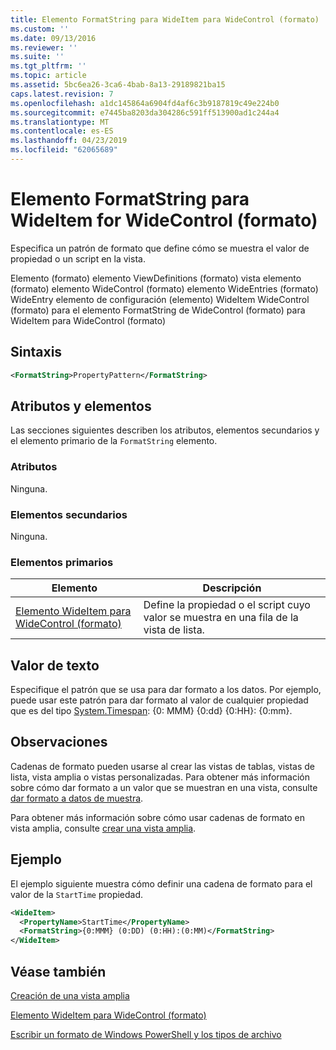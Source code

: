 ```yaml
---
title: Elemento FormatString para WideItem para WideControl (formato) | Microsoft Docs
ms.custom: ''
ms.date: 09/13/2016
ms.reviewer: ''
ms.suite: ''
ms.tgt_pltfrm: ''
ms.topic: article
ms.assetid: 5bc6ea26-3ca6-4bab-8a13-29189821ba15
caps.latest.revision: 7
ms.openlocfilehash: a1dc145864a6904fd4af6c3b9187819c49e224b0
ms.sourcegitcommit: e7445ba8203da304286c591ff513900ad1c244a4
ms.translationtype: MT
ms.contentlocale: es-ES
ms.lasthandoff: 04/23/2019
ms.locfileid: "62065689"
---
```

# <a name="formatstring-element-for-wideitem-for-widecontrol-format"></a>Elemento FormatString para WideItem for WideControl (formato)

Especifica un patrón de formato que define cómo se muestra el valor de propiedad o un script en la vista.

Elemento (formato) elemento ViewDefinitions (formato) vista elemento (formato) elemento WideControl (formato) elemento WideEntries (formato) WideEntry elemento de configuración (elemento) WideItem WideControl (formato) para el elemento FormatString de WideControl (formato) para WideItem para WideControl (formato)

## <a name="syntax"></a>Sintaxis

```xml
<FormatString>PropertyPattern</FormatString>
```

## <a name="attributes-and-elements"></a>Atributos y elementos

Las secciones siguientes describen los atributos, elementos secundarios y el elemento primario de la `FormatString` elemento.

### <a name="attributes"></a>Atributos

Ninguna.

### <a name="child-elements"></a>Elementos secundarios

Ninguna.

### <a name="parent-elements"></a>Elementos primarios

|Elemento|Descripción|
|-------------|-----------------|
|[Elemento WideItem para WideControl (formato)](./wideitem-element-for-widecontrol-format.md)|Define la propiedad o el script cuyo valor se muestra en una fila de la vista de lista.|

## <a name="text-value"></a>Valor de texto

Especifique el patrón que se usa para dar formato a los datos. Por ejemplo, puede usar este patrón para dar formato al valor de cualquier propiedad que es del tipo [System.Timespan](/dotnet/api/System.TimeSpan): {0: MMM} {0:dd} {0:HH}: {0:mm}.

## <a name="remarks"></a>Observaciones

Cadenas de formato pueden usarse al crear las vistas de tablas, vistas de lista, vista amplia o vistas personalizadas. Para obtener más información sobre cómo dar formato a un valor que se muestran en una vista, consulte [dar formato a datos de muestra](./formatting-displayed-data.md).

Para obtener más información sobre cómo usar cadenas de formato en vista amplia, consulte [crear una vista amplia](./creating-a-wide-view.md).

## <a name="example"></a>Ejemplo

El ejemplo siguiente muestra cómo definir una cadena de formato para el valor de la `StartTime` propiedad.

```xml
<WideItem>
  <PropertyName>StartTime</PropertyName>
  <FormatString>{0:MMM} (0:DD) (0:HH):(0:MM)</FormatString>
</WideItem>
```

## <a name="see-also"></a>Véase también

[Creación de una vista amplia](./creating-a-wide-view.md)

[Elemento WideItem para WideControl (formato)](./wideitem-element-for-widecontrol-format.md)

[Escribir un formato de Windows PowerShell y los tipos de archivo](./writing-a-powershell-formatting-file.md)
